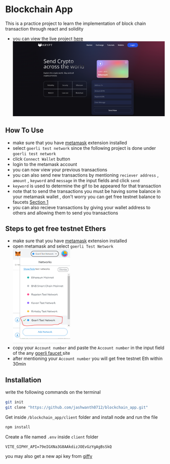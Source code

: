 # Blockchain App
This is a practice project to learn the implementation of block chain transaction through react and solidity
- you can view the live project <a href="https://blockchain-practice-application.netlify.app/">here</a>
[![Watch the video](https://github.com/jashwanth0712/Tongue_images/blob/scripts/Screenshot%202022-06-18%20172356.png?raw=true)](https://youtu.be/bpWokQ_Q_fc)
## How To Use
- make sure that you have <a href="https://chrome.google.com/webstore/detail/metamask/nkbihfbeogaeaoehlefnkodbefgpgknn">metamask</a> extension installed
- select `goerli test network` since the following project is done under `goerli test network`
- click `Connect Wallet` button
- login to the metamask account 
- you can now view your previous transactions
- you can also send new transactions by mentioning `reciever address`  , `amount` , `keyword` and `message` in the input fields and click `send`
- `keyword` is used to determine the gif to be appeared for that transaction 
- note that to send the transactions you must be having some balance in your metamask wallet , don't worry you can get free testnet balance to faucets [Section 1](#section-1)
- you can also recieve transactions by giving your wallet address to others and allowing them to send you transactions

## <a name="section-1"></a> Steps to get free testnet Ethers 
- make sure that you have <a href="https://chrome.google.com/webstore/detail/metamask/nkbihfbeogaeaoehlefnkodbefgpgknn">metamask</a> extension installed
- open metamask and select `goerli Test Network`
<img src="https://github.com/jashwanth0712/Tongue_images/blob/scripts/Screenshot%202022-06-18%20181914.png?raw=true" height=300px></img>
- copy your `Account number` and paste the `Account number` in the input field of the any  <a href="https://goerlifaucet.com/">goerli faucet </a> site 
- after mentioning your `Account number` you will get free testnet Eth within 30min

## Installation
write the following commands on the terminal
```sh
git init
git clone "https://github.com/jashwanth0712/blockchain_app.git"
```
Get inside `/blockchain_app/client` folder and install node and run the file
```sh
npm install
```
 Create a file named `.env` inside `client` folder
 ```
 VITE_GIPHY_API=79eIGXNa3G8AAkdizJOEvGzYgAgBsSkQ
 ```
 you may also get a new api key from <a href="https://developers.giphy.com" >giffy</a> 

